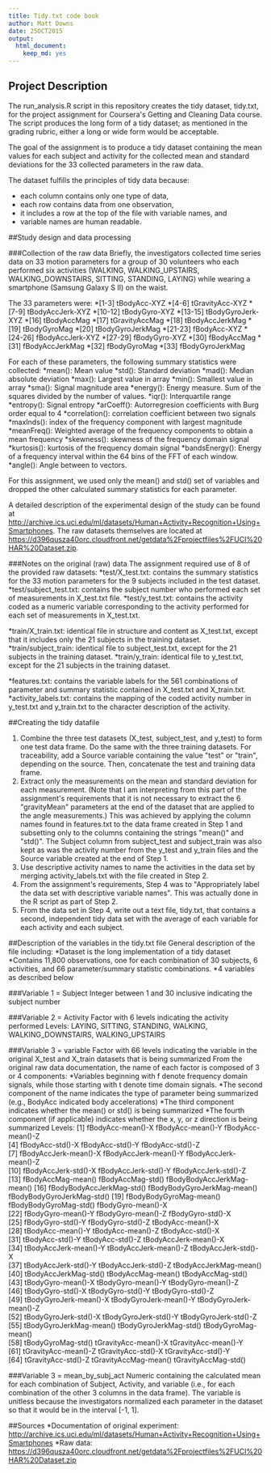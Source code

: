 ```yaml
---
title: Tidy.txt code book
author: Matt Downs
date: 25OCT2015
output:
  html_document:
    keep_md: yes
---
```


## Project Description
The run_analysis.R script in this repository creates the tidy dataset, tidy.txt, for the project assignment for Coursera's Getting and Cleaning Data course. The script produces the long form of a tidy dataset; as mentioned in the grading rubric, either a long or wide form would be acceptable.

The goal of the assignment is to produce a tidy dataset containing the mean values for each subject and activity for the collected mean and standard deviations for the 33 collected parameters in the raw data.

The dataset fulfills the principles of tidy data because:
* each column contains only one type of data,
* each row contains data from one observation,
* it includes a row at the top of the file with variable names, and
* variable names are human readable.
	
##Study design and data processing

###Collection of the raw data
Briefly, the investigators collected time series data on 33 motion parameters for a group of 30 volunteers who each performed six activities (WALKING, WALKING_UPSTAIRS, WALKING_DOWNSTAIRS, SITTING, STANDING, LAYING) while wearing a smartphone (Samsung Galaxy S II) on the waist.

The 33 parameters were:
*[1-3] 		tBodyAcc-XYZ
*[4-6] 		tGravityAcc-XYZ
*[7-9]		tBodyAccJerk-XYZ
*[10-12]	tBodyGyro-XYZ
*[13-15]	tBodyGyroJerk-XYZ
*[16]		tBodyAccMag
*[17]		tGravityAccMag
*[18]		tBodyAccJerkMag
*[19]		tBodyGyroMag
*[20]		tBodyGyroJerkMag
*[21-23]	fBodyAcc-XYZ
*[24-26]	fBodyAccJerk-XYZ
*[27-29]	fBodyGyro-XYZ
*[30]		fBodyAccMag
*[31]		fBodyAccJerkMag
*[32]		fBodyGyroMag
*[33]		fBodyGyroJerkMag

For each of these parameters, the following summary statistics were collected:
*mean(): Mean value
*std(): Standard deviation
*mad(): Median absolute deviation 
*max(): Largest value in array
*min(): Smallest value in array
*sma(): Signal magnitude area
*energy(): Energy measure. Sum of the squares divided by the number of values. 
*iqr(): Interquartile range 
*entropy(): Signal entropy
*arCoeff(): Autorregresion coefficients with Burg order equal to 4
*correlation(): correlation coefficient between two signals
*maxInds(): index of the frequency component with largest magnitude
*meanFreq(): Weighted average of the frequency components to obtain a mean frequency
*skewness(): skewness of the frequency domain signal 
*kurtosis(): kurtosis of the frequency domain signal 
*bandsEnergy(): Energy of a frequency interval within the 64 bins of the FFT of each window.
*angle(): Angle between to vectors.

For this assignment, we used only the mean() and std() set of variables and dropped the other calculated summary statistics for each parameter.

A detailed description of the experimental design of the study can be found at http://archive.ics.uci.edu/ml/datasets/Human+Activity+Recognition+Using+Smartphones. The raw datasets themselves are located at https://d396qusza40orc.cloudfront.net/getdata%2Fprojectfiles%2FUCI%20HAR%20Dataset.zip.

###Notes on the original (raw) data 
The assignment required use of 8 of the provided raw datasets:
*test/X_test.txt: contains the summary statistics for the 33 motion parameters for the 9 subjects included in the test dataset.
*test/subject_test.txt: contains the subject number who performed each set of measurements in X_test.txt file.
*test/y_test.txt: contains the activity coded as a numeric variable corresponding to the activity performed for each set of measurements in X_test.txt.

*train/X_train.txt: identical file in structure and content as X_test.txt, except that it includes only the 21 subjects in the training dataset.
*train/subject_train: identical file to subject_test.txt, except for the 21 subjects in the training dataset.
*train/y_train: identical file to y_test.txt, except for the 21 subjects in the training dataset.

*features.txt: contains the variable labels for the 561 combinations of parameter and summary statistic contained in X_test.txt and X_train.txt.
*activity_labels.txt: contains the mapping of the coded activity number in y_test.txt and y_train.txt to the character description of the activity.

##Creating the tidy datafile
1. Combine the three test datasets (X_test, subject_test, and y_test) to form one test data frame. Do the same with the three training datasets. For traceability, add a Source variable containing the value "test" or "train", depending on the source. Then, concatenate the test and training data frame.
2. Extract only the measurements on the mean and standard deviation for each measurement. (Note that I am interpreting from this part of the assignment's requirements that it is not necessary to extract the 6 "gravityMean" parameters at the end of the dataset that are applied to the angle measurements.) This was achieved by applying the column names found in features.txt to the data frame created in Step 1 and subsetting only to the columns containing the strings "mean()" and "std()". The Subject column from subject_test and subject_train was also kept as was the activity number from the y_test and y_train files and the Source variable created at the end of Step 1. 
3. Use descriptive activity names to name the activities in the data set by merging activity_labels.txt with the file created in Step 2.
4. From the assignment's requirements, Step 4 was to "Appropriately label the data set with descriptive variable names". This was actually done in the R script as part of Step 2.
5. From the data set in Step 4, write out a text file, tidy.txt, that contains a second, independent tidy data set with the average of each variable for each activity and each subject.

##Description of the variables in the tidy.txt file
General description of the file including:
*Dataset is the long implementation of a tidy dataset
*Contains 11,800 observations, one for each combination of 30 subjects, 6 activities, and 66 parameter/summary statistic combinations.
*4 variables as described below 

###Variable 1 = Subject
Integer between 1 and 30 inclusive indicating the subject number

###Variable 2 = Activity
Factor with 6 levels indicating the activity performed
Levels: LAYING, SITTING, STANDING, WALKING, WALKING_DOWNSTAIRS, WALKING_UPSTAIRS

###Variable 3 = variable
Factor with 66 levels indicating the variable in the original X_test and X_train datasets that is being summarized 
From the original raw data documentation, the name of each factor is composed of 3 or 4 components:
*Variables beginning with f denote frequency domain signals, while those starting with t denote time domain signals.
*The second component of the name indicates the type of parameter being summarized (e.g., BodyAcc indicated body accelerations)
*The third component indicates whether the mean() or std() is being summarized
*The fourth component (if applicable) indicates whether the x, y, or z direction is being summarized
Levels:
 [1] fBodyAcc-mean()-X           fBodyAcc-mean()-Y           fBodyAcc-mean()-Z          
 [4] fBodyAcc-std()-X            fBodyAcc-std()-Y            fBodyAcc-std()-Z           
 [7] fBodyAccJerk-mean()-X       fBodyAccJerk-mean()-Y       fBodyAccJerk-mean()-Z      
[10] fBodyAccJerk-std()-X        fBodyAccJerk-std()-Y        fBodyAccJerk-std()-Z       
[13] fBodyAccMag-mean()          fBodyAccMag-std()           fBodyBodyAccJerkMag-mean() 
[16] fBodyBodyAccJerkMag-std()   fBodyBodyGyroJerkMag-mean() fBodyBodyGyroJerkMag-std() 
[19] fBodyBodyGyroMag-mean()     fBodyBodyGyroMag-std()      fBodyGyro-mean()-X         
[22] fBodyGyro-mean()-Y          fBodyGyro-mean()-Z          fBodyGyro-std()-X          
[25] fBodyGyro-std()-Y           fBodyGyro-std()-Z           tBodyAcc-mean()-X          
[28] tBodyAcc-mean()-Y           tBodyAcc-mean()-Z           tBodyAcc-std()-X           
[31] tBodyAcc-std()-Y            tBodyAcc-std()-Z            tBodyAccJerk-mean()-X      
[34] tBodyAccJerk-mean()-Y       tBodyAccJerk-mean()-Z       tBodyAccJerk-std()-X       
[37] tBodyAccJerk-std()-Y        tBodyAccJerk-std()-Z        tBodyAccJerkMag-mean()     
[40] tBodyAccJerkMag-std()       tBodyAccMag-mean()          tBodyAccMag-std()          
[43] tBodyGyro-mean()-X          tBodyGyro-mean()-Y          tBodyGyro-mean()-Z         
[46] tBodyGyro-std()-X           tBodyGyro-std()-Y           tBodyGyro-std()-Z          
[49] tBodyGyroJerk-mean()-X      tBodyGyroJerk-mean()-Y      tBodyGyroJerk-mean()-Z     
[52] tBodyGyroJerk-std()-X       tBodyGyroJerk-std()-Y       tBodyGyroJerk-std()-Z      
[55] tBodyGyroJerkMag-mean()     tBodyGyroJerkMag-std()      tBodyGyroMag-mean()        
[58] tBodyGyroMag-std()          tGravityAcc-mean()-X        tGravityAcc-mean()-Y       
[61] tGravityAcc-mean()-Z        tGravityAcc-std()-X         tGravityAcc-std()-Y        
[64] tGravityAcc-std()-Z         tGravityAccMag-mean()       tGravityAccMag-std()

###Variable 3 = mean_by_subj_act
Numeric containing the calculated mean for each combination of Subject, Activity, and variable (i.e., for each combination of the other 3 columns in the data frame). The variable is unitless because the investigators normalized each parameter in the dataset so that it would be in the interval [-1, 1].

##Sources
*Documentation of original experiment: http://archive.ics.uci.edu/ml/datasets/Human+Activity+Recognition+Using+Smartphones
*Raw data: https://d396qusza40orc.cloudfront.net/getdata%2Fprojectfiles%2FUCI%20HAR%20Dataset.zip
